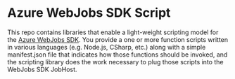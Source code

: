 ﻿Azure WebJobs SDK Script
===
This repo contains libraries that enable a light-weight scripting model for the [Azure WebJobs SDK](http://github.com/Azure/azure-webjobs-sdk). You provide a one or more function scripts written in various languages (e.g. Node.js, CSharp, etc.) along with a simple manifest.json file that indicates how those functions should be invoked, and the scripting library does the work necessary to plug those scripts into the WebJobs SDK JobHost.
